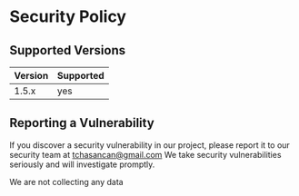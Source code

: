 # Security Policy

## Supported Versions

| Version | Supported          |
| ------- | ------------------ |
| 1.5.x   | yes |

## Reporting a Vulnerability

If you discover a security vulnerability in our project, please report it to our security team at tchasancan@gmail.com We take security vulnerabilities seriously and will investigate promptly.

We are not collecting any data
